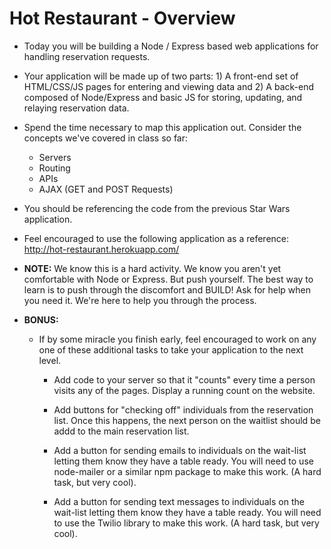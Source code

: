 # Hot Restaurant - Overview

* Today you will be building a Node / Express based web applications for handling reservation requests. 

* Your application will be made up of two parts: 1) A front-end set of HTML/CSS/JS pages for entering and viewing data and 2) A back-end composed of Node/Express and basic JS for storing, updating, and relaying reservation data.

* Spend the time necessary to map this application out. Consider the concepts we've covered in class so far: 

  * Servers
  * Routing
  * APIs
  * AJAX (GET and POST Requests)

* You should be referencing the code from the previous Star Wars application.

* Feel encouraged to use the following application as a reference: <http://hot-restaurant.herokuapp.com/>

* **NOTE:** We know this is a hard activity. We know you aren't yet comfortable with Node or Express. But push yourself. The best way to learn is to push through the discomfort and BUILD! Ask for help when you need it. We're here to help you through the process.

* **BONUS:**

  * If by some miracle you finish early, feel encouraged to work on any one of these additional tasks to take your application to the next level.

    * Add code to your server so that it "counts" every time a person visits any of the pages. Display a running count on the website. 

    * Add buttons for "checking off" individuals from the reservation list. Once this happens, the next person on the waitlist should be addd to the main reservation list.

    * Add a button for sending emails to individuals on the wait-list letting them know they have a table ready. You will need to use node-mailer or a similar npm package to make this work. (A hard task, but very cool).

    * Add a button for sending text messages to individuals on the wait-list letting them know they have a table ready. You will need to use the Twilio library to make this work. (A hard task, but very cool). 
    